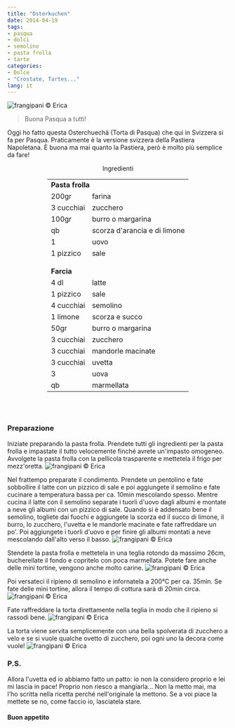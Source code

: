 ```yaml
---
title: "Osterkuchen"
date: 2014-04-19
tags:
- pasqua
- dolci
- semolino
- pasta frolla
- tarte
categories:
- Dolce
- "Crostate, Tartes..."
lang: it
---
```

![](header.jpg "frangipani © Erica")


> Buona Pasqua a tutti!

Oggi ho fatto questa Osterchuechä (Torta di Pasqua) che qui in Svizzera si fa per Pasqua. Praticamente è la versione svizzera della Pastiera Napoletana. È buona ma mai quanto la Pastiera, però è molto più semplice da fare! 

<div id="wrapper" style="text-align: center">
  <div id="yourdiv" style="display: inline-block;">
    <div class="ingredients">
      <div class="ingredients-title">Ingredienti</div>
      <table>
        <tbody>
          <tr>
            <td colspan="2"><b>Pasta frolla</b></td>
          </tr>
          <tr>
            <td>200gr</td>
            <td>farina</td>
          </tr>
          <tr>
            <td>3 cucchiai</td>
            <td>zucchero</td>
          </tr>
          <tr>
            <td>100gr</td>
            <td>burro o margarina</td>
          </tr>
          <tr>
            <td>qb</td>
            <td>scorza d'arancia e di limone</td>
          </tr>
          <tr>
            <td>1</td>
            <td>uovo</td>
          </tr>
          <tr>
            <td>1 pizzico</td>
            <td>sale</td>
          </tr>
          <tr style="height: 15px;"></tr>
          <tr>          
            <td colspan="2"><b>Farcia</b></td>
          </tr>
          <tr>
            <td>4 dl</td>
            <td>latte</td>
          </tr>
          <tr>      
            <td>1 pizzico</td>
            <td>sale</td>
          </tr>
          <tr>
            <td>4 cucchiai</td>
            <td>semolino</td>
          </tr>
          <tr>
            <td>1 limone</td>
            <td>scorza e succo</td>
          </tr>
          <tr>
            <td>50gr</td>
            <td>burro o margarina</td>
          </tr>
          <tr>
            <td>3 cucchiai</td>
            <td>zucchero</td>
          </tr>
          <tr>
            <td>3 cucchiai</td>
            <td>mandorle macinate</td>
          </tr>
          <tr>
            <td>3 cucchiai</td>
            <td>uvetta</td>
          </tr>
          <tr>
            <td>3</td>
            <td>uova</td>
          </tr>
          <tr>
            <td>qb</td>
            <td>marmellata</td>        
          </tr>
        </tbody>
      </table>
      <br></br>
    </div>
  </div>
</div>


<h3>
  <font color="grey">
    <i class="fa fa-cogs"></i>
  </font> Preparazione
</h3>

Iniziate preparando la pasta frolla. Prendete tutti gli ingredienti per la pasta frolla e impastate il tutto velocemente finché avrete un'impasto omogeneo. Avvolgete la pasta frolla con la pellicola trasparente e mettetela il frigo per mezz'oretta.
![](frolla.jpg "frangipani © Erica")

Nel frattempo preparate il condimento. Prendete un pentolino e fate sobbollire il latte con un pizzico di sale e poi aggiungete il semolino e fate cucinare a temperatura bassa per ca. 10min mescolando spesso. Mentre cucina il latte con il semolino separate i tuorli d'uovo dagli albumi e montate a neve gli albumi con un pizzico di sale. Quando si è addensato bene il semolino, togliete dai fuochi e aggiungete la scorza ed il succo di limone, il burro, lo zucchero, l'uvetta e le mandorle macinate e fate raffreddare un po'. Poi aggiungete i tuorli d'uovo e per finire gli albumi montati a neve mescolando dall'alto verso il basso.
![](ripieno.jpg "frangipani © Erica")

Stendete la pasta frolla e mettetela in una teglia rotondo da massimo 26cm, bucherellate il fondo e copritelo con poca marmellata. Potete fare anche delle mini tortine, vengono anche molto carine.
![](marmellata.jpg "frangipani © Erica")

Poi versateci il ripieno di semolino e infornatela a 200°C per ca. 35min. Se fate delle mini tortine, allora il tempo di cottura sarà di 20min circa.
![](cruda.jpg "frangipani © Erica")

Fate raffreddare la torta direttamente nella teglia in modo che il ripieno si rassodi bene.
![](sfornata.jpg "frangipani © Erica")

La torta viene servita semplicemente con una bella spolverata di zucchero a velo e se si vuole qualche ovetto di zucchero, poi ogni uno la decora come vuole!
![](risultato.jpg "frangipani © Erica")


<h3>
  <font color="#FFCC00">
    <i class="fa fa-lightbulb-o"></i>
  </font> P.S.
</h3>


Allora l'uvetta ed io abbiamo fatto un patto: io non la considero proprio e lei mi lascia in pace! Proprio non riesco a mangiarla... Non la metto mai, ma l'ho scritta nella ricetta perché nell'originale la mettono. Se a voi piace la mettete se no, come faccio io, lasciatela stare.

<h4>Buon appetito
  <font color="red">
    <i class="fa fa-smile-o"></i>
  </font>
</h4>